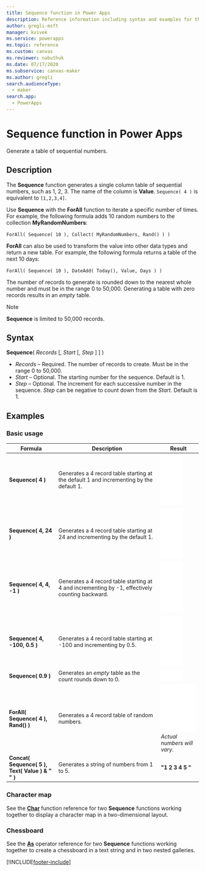 ```yaml
---
title: Sequence function in Power Apps
description: Reference information including syntax and examples for the Sequence function in Power Apps.
author: gregli-msft
manager: kvivek
ms.service: powerapps
ms.topic: reference
ms.custom: canvas
ms.reviewer: nabuthuk
ms.date: 07/17/2020
ms.subservice: canvas-maker
ms.author: gregli
search.audienceType: 
  - maker
search.app: 
  - PowerApps
---
```

# Sequence function in Power Apps
Generate a table of sequential numbers.

## Description
The **Sequence** function generates a single column table of sequential numbers, such as 1, 2, 3.  The name of the column is **Value**.  `Sequence( 4 )` is equivalent to `[1,2,3,4]`.

Use **Sequence** with the **ForAll** function to iterate a specific number of times.  For example, the following formula adds 10 random numbers to the collection **MyRandomNumbers**:

```powerapps-dot
ForAll( Sequence( 10 ), Collect( MyRandomNumbers, Rand() ) )
```

**ForAll** can also be used to transform the value into other data types and return a new table.  For example, the following formula returns a table of the next 10 days: 

```powerapps-dot
ForAll( Sequence( 10 ), DateAdd( Today(), Value, Days ) )
``` 

The number of records to generate is rounded down to the nearest whole number and must be in the range 0 to 50,000.  Generating a table with zero records results in an *empty* table.

> [!NOTE]
> **Sequence** is limited to 50,000 records.

## Syntax
**Sequence**( *Records* [, *Start* [, *Step* ] ] )

* *Records* – Required. The number of records to create.  Must be in the range 0 to 50,000.
* *Start* – Optional.  The starting number for the sequence.  Default is 1.
* *Step* – Optional.  The increment for each successive number in the sequence.  *Step* can be negative to count down from the *Start*.  Default is 1.

## Examples

### Basic usage

| Formula | Description | Result |
| --- | --- | --- |
| **Sequence( 4 )** | Generates a 4 record table starting at the default 1 and incrementing by the default 1. | ![Sequence # 4.](media/function-sequence/sequence-4.png "Sequence # 4") |
| **Sequence( 4, 24 )** | Generates a 4 record table starting at 24 and incrementing by the default 1. | ![Sequence 4, 24.](media/function-sequence/sequence-4-24.png "Sequence 4, 24") |
| **Sequence( 4, 4, -1 )** | Generates a 4 record table starting at 4 and incrementing by -1, effectively counting backward. | ![Sequence 4, 4, -1.](media/function-sequence/sequence-4-4-n1.png "Sequence 4, 4, -1") |
| **Sequence( 4, -100, 0.5 )** | Generates a 4 record table starting at -100 and incrementing by 0.5. | ![Sequence 4, -100, 0.5.](media/function-sequence/sequence-4-n100-p5.png "Sequence 4, -100, 0.5") |
| **Sequence( 0.9 )** | Generates an *empty* table as the count rounds down to 0. | ![Sequence 0.9.](media/function-sequence/sequence-empty.png "Sequence 0.9") | 
| **ForAll( Sequence( 4 ), Rand() )** | Generates a 4 record table of random numbers. | ![Sequence # 4 with Random.](media/function-sequence/sequence-4-random.png "Sequence # 4 with Random")<br>*Actual numbers will vary.* |
| **Concat( Sequence( 5 ),<br>Text( Value ) & " " )** | Generates a string of numbers from 1 to 5. | **"1 2 3 4 5 "** | 

### Character map

See the [**Char**](function-char.md#display-a-character-map) function reference for two **Sequence** functions working together to display a character map in a two-dimensional layout.

### Chessboard

See the [**As**](operators.md#as-operator) operator reference for two **Sequence** functions working together to create a chessboard in a text string and in two nested galleries.


[!INCLUDE[footer-include](../../../includes/footer-banner.md)]